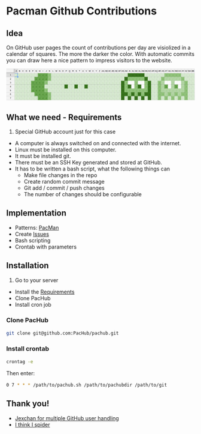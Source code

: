 Pacman Github Contributions
===========================

## Idea
On GitHub user pages the count of contributions per day are visiolized in a calendar of squares. The more the darker the color.
With automatic commits you can draw here a nice pattern to impress visitors to the website.

![Pacman preview](/doc/pattern_pacman.png "Pacman pattern preview")

## What we need - Requirements <span id="requirements"/>
1. Special GitHub account just for this case
- A computer is always switched on and connected with the internet. 
- Linux must be installed on this computer. 
- It must be installed git. 
- There must be an SSH Key generated and stored at GitHub. 
- It has to be written a bash script, what the following things can 
	- Make file changes in the repo
	- Create random commit message
	- Git add / commit / push changes
	- The number of changes should be configurable

## Implementation
- Patterns: [PacMan](https://docs.google.com/spreadsheets/d/1Mj6vluUmvVFT7YDyfH9l50Ao63RBvSivuiPvNyrILFU/edit?usp=sharing "Pacman preview in a excel cheat")
- Create [Issues](docs/issues.md)
- Bash scripting
- Crontab with parameters

## Installation
1. Go to your server
- Install the [Requirements](#requirements)
- Clone PacHub
- Install cron job

### Clone PacHub

```bash
git clone git@github.com:PacHub/pachub.git
```

### Install crontab

```bash
crontag -e
```

Then enter:

```bash
0 7 * * * /path/to/pachub.sh /path/to/pachubdir /path/to/git
```

## Thank you!
- [Jexchan for multiple GitHub user handling](https://gist.github.com/jexchan/2351996)
- [I think I spider](http://ithinkispider.com/)
